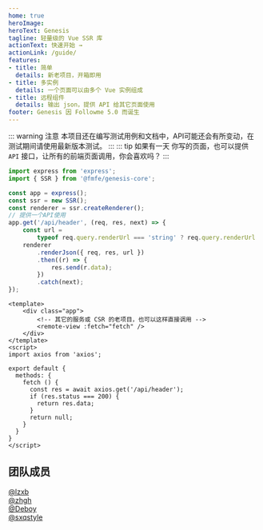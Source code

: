 ```yaml
---
home: true
heroImage: 
heroText: Genesis
tagline: 轻量级的 Vue SSR 库
actionText: 快速开始 →
actionLink: /guide/
features:
- title: 简单
  details: 新老项目，开箱即用
- title: 多实例
  details: 一个页面可以由多个 Vue 实例组成
- title: 远程组件
  details: 输出 json，提供 API 给其它页面使用
footer: Genesis 因 Followme 5.0 而诞生
---
```

::: warning 注意
本项目还在编写测试用例和文档中，API可能还会有所变动，在测试期间请使用最新版本测试。
::: 
::: tip 如果有一天
你写的页面，也可以提供 `API` 接口，让所有的前端页面调用，你会喜欢吗？
:::

```typescript
import express from 'express';
import { SSR } from '@fmfe/genesis-core';

const app = express();
const ssr = new SSR();
const renderer = ssr.createRenderer();
// 提供一个API使用
app.get('/api/header', (req, res, next) => {
    const url =
        typeof req.query.renderUrl === 'string' ? req.query.renderUrl : '/';
    renderer
        .renderJson({ req, res, url })
        .then((r) => {
            res.send(r.data);
        })
        .catch(next);
});

```
```vue
<template>
    <div class="app">
        <!-- 其它的服务或 CSR 的老项目，也可以这样直接调用 -->
        <remote-view :fetch="fetch" />
    </div>
</template>
<script>
import axios from 'axios';

export default {
  methods: {
    fetch () {
      const res = await axios.get('/api/header');
      if (res.status === 200) {
        return res.data;
      }
      return null;
    }
  }
}
</script>
```
## 团队成员
[@lzxb](https://www.followme.com/user/203489)    
[@zhgh](https://www.followme.cn/user/229620/zone)    
[@Deboy](https://www.followme.com/user/196312/zone)    
[@sxqstyle](https://www.followme.com/user/256784/zone)   
